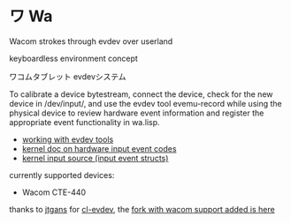 
# ワ Wa

Wacom strokes through evdev over userland

keyboardless environment concept

ワコムタブレット evdevシステム

To calibrate a device bytestream, connect the device, check for the new device in /dev/input/, and use the evdev tool evemu-record while using the physical device to review hardware event information and register the appropriate event functionality in wa.lisp.

* [working with evdev tools](https://www.freedesktop.org/wiki/Evemu/)
* [kernel doc on hardware input event codes](https://www.kernel.org/doc/Documentation/input/event-codes.txt)
* [kernel input source (input event structs)](https://github.com/torvalds/linux/blob/master/include/uapi/linux/input.h)

currently supported devices:
* Wacom CTE-440


thanks to [jtgans](https://github.com/jtgans/) for [cl-evdev](https://github.com/jtgans/cl-evdev), the [fork with wacom support added is here](https://github.com/jtgans/cl-evdev)